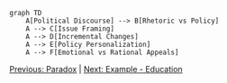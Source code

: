 ```mermaid
graph TD
    A[Political Discourse] --> B[Rhetoric vs Policy]
    A --> C[Issue Framing]
    A --> D[Incremental Changes]
    A --> E[Policy Personalization]
    A --> F[Emotional vs Rational Appeals]
```
[Previous: Paradox](04_paradox.md) | [Next: Example - Education](06_example_education.md)
